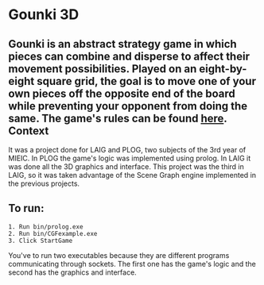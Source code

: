 Gounki 3D
====
Gounki is an abstract strategy game in which pieces can combine and disperse to affect their movement possibilities. Played on an eight-by-eight square grid, the goal is to move one of your own pieces off the opposite end of the board while preventing your opponent from doing the same. 
The game's rules can be found [here](gounki.pdf).
Context
------------------
It was a project done for LAIG and PLOG, two subjects of the 3rd year of MIEIC. In PLOG the game's logic was implemented using prolog. In LAIG it was done all the 3D graphics and interface. This project was the third in LAIG, so it was taken advantage of the Scene Graph engine implemented in the previous projects.


To run:
-------
```
1. Run bin/prolog.exe 
2. Run bin/CGFexample.exe 
3. Click StartGame 
```

You've to run two executables because they are different programs communicating through sockets. The first one has the game's logic and the second has the graphics and interface.
